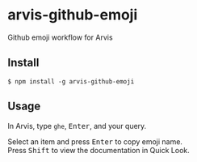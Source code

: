 # arvis-github-emoji

Github emoji workflow for Arvis

## Install

```
$ npm install -g arvis-github-emoji
```

## Usage

In Arvis, type `ghe`, <kbd>Enter</kbd>, and your query.

Select an item and press <kbd>Enter</kbd> to copy emoji name.<br>
Press <kbd>Shift</kbd> to view the documentation in Quick Look.
